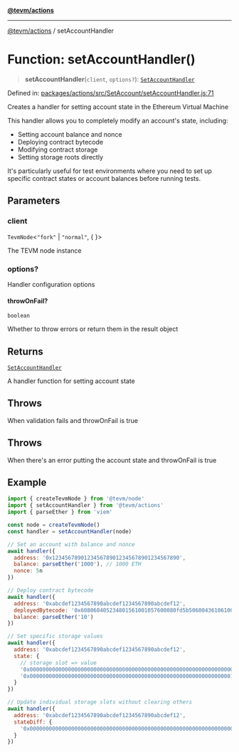 [**@tevm/actions**](../README.md)

***

[@tevm/actions](../globals.md) / setAccountHandler

# Function: setAccountHandler()

> **setAccountHandler**(`client`, `options?`): [`SetAccountHandler`](../type-aliases/SetAccountHandler.md)

Defined in: [packages/actions/src/SetAccount/setAccountHandler.js:71](https://github.com/evmts/tevm-monorepo/blob/main/packages/actions/src/SetAccount/setAccountHandler.js#L71)

Creates a handler for setting account state in the Ethereum Virtual Machine

This handler allows you to completely modify an account's state, including:
- Setting account balance and nonce
- Deploying contract bytecode
- Modifying contract storage
- Setting storage roots directly

It's particularly useful for test environments where you need to set up
specific contract states or account balances before running tests.

## Parameters

### client

`TevmNode`\<`"fork"` \| `"normal"`, \{ \}\>

The TEVM node instance

### options?

Handler configuration options

#### throwOnFail?

`boolean`

Whether to throw errors or return them in the result object

## Returns

[`SetAccountHandler`](../type-aliases/SetAccountHandler.md)

A handler function for setting account state

## Throws

When validation fails and throwOnFail is true

## Throws

When there's an error putting the account state and throwOnFail is true

## Example

```javascript
import { createTevmNode } from '@tevm/node'
import { setAccountHandler } from '@tevm/actions'
import { parseEther } from 'viem'

const node = createTevmNode()
const handler = setAccountHandler(node)

// Set an account with balance and nonce
await handler({
  address: '0x1234567890123456789012345678901234567890',
  balance: parseEther('1000'), // 1000 ETH
  nonce: 5n
})

// Deploy contract bytecode
await handler({
  address: '0xabcdef1234567890abcdef1234567890abcdef12',
  deployedBytecode: '0x608060405234801561001057600080fd5b50600436106100365760003560e01c8063...',
  balance: parseEther('10')
})

// Set specific storage values
await handler({
  address: '0xabcdef1234567890abcdef1234567890abcdef12',
  state: {
    // storage slot => value
    '0x0000000000000000000000000000000000000000000000000000000000000000': '0x0000000000000000000000000000000000000000000000000000000000000001',
    '0x0000000000000000000000000000000000000000000000000000000000000001': '0x0000000000000000000000000000000000000000000000000000000000000002'
  }
})

// Update individual storage slots without clearing others
await handler({
  address: '0xabcdef1234567890abcdef1234567890abcdef12',
  stateDiff: {
    '0x0000000000000000000000000000000000000000000000000000000000000000': '0x0000000000000000000000000000000000000000000000000000000000000005'
  }
})
```
